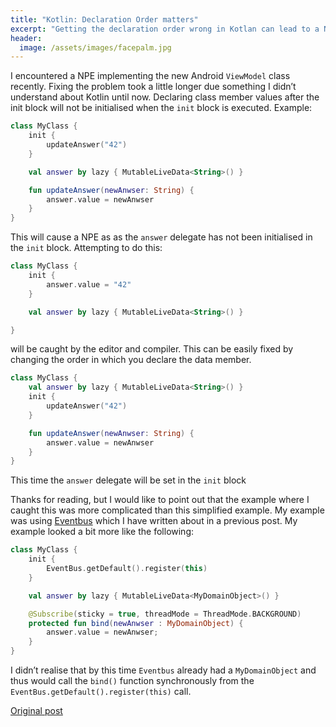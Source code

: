 ```yaml
---
title: "Kotlin: Declaration Order matters"
excerpt: "Getting the declaration order wrong in Kotlan can lead to a NPE."
header:
  image: /assets/images/facepalm.jpg
---
```



I encountered a NPE implementing the new Android `ViewModel` class recently. Fixing the problem took a little longer due something I didn’t understand about Kotlin until now.
Declaring class member values after the init block will not be initialised when the `init` block is executed.
Example:

```kotlin
class MyClass {
    init {
        updateAnswer("42")
    }

    val answer by lazy { MutableLiveData<String>() }

    fun updateAnswer(newAnwser: String) {
        answer.value = newAnwser
    }
}
```

This will cause a NPE as as the `answer` delegate has not been initialised in the `init` block.
Attempting to do this:

```kotlin
class MyClass {
    init {
        answer.value = "42"
    }

    val answer by lazy { MutableLiveData<String>() }

}
```

will be caught by the editor and compiler.
This can be easily fixed by changing the order in which you declare the data member.

```kotlin
class MyClass {
    val answer by lazy { MutableLiveData<String>() }
    init {
        updateAnswer("42")
    }

    fun updateAnswer(newAnwser: String) {
        answer.value = newAnwser
    }
}
```

This time the `answer` delegate will be set in the `init` block

Thanks for reading, but I would like to point out that the example where I caught this was more complicated than this simplified example. My example was using [Eventbus](http://greenrobot.org/eventbus/) which I have written about in a previous post. My example looked a bit more like the following:

```kotlin
class MyClass {
    init {
        EventBus.getDefault().register(this)
    }

    val answer by lazy { MutableLiveData<MyDomainObject>() }

    @Subscribe(sticky = true, threadMode = ThreadMode.BACKGROUND)
    protected fun bind(newAnwser : MyDomainObject) {
        answer.value = newAnwser;
    }
}
```

I didn’t realise that by this time `Eventbus` already had a `MyDomainObject` and thus would call the `bind()` function synchronously from the `EventBus.getDefault().register(this)` call.

[Original post](https://medium.com/@ubikspace/kotlin-declaration-order-matters-9b2788567a78)